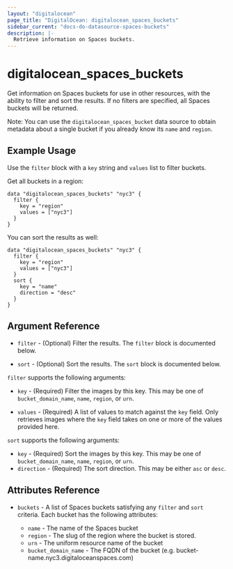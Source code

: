 ```yaml
---
layout: "digitalocean"
page_title: "DigitalOcean: digitalocean_spaces_buckets"
sidebar_current: "docs-do-datasource-spaces-buckets"
description: |-
  Retrieve information on Spaces buckets.
---
```


# digitalocean_spaces_buckets

Get information on Spaces buckets for use in other resources, with the ability to filter and sort the results.
If no filters are specified, all Spaces buckets will be returned.

Note: You can use the `digitalocean_spaces_bucket` data source to
obtain metadata about a single bucket if you already know its `name` and `region`.

## Example Usage

Use the `filter` block with a `key` string and `values` list to filter buckets.

Get all buckets in a region:

```hcl
data "digitalocean_spaces_buckets" "nyc3" {
  filter {
    key = "region"
    values = ["nyc3"]
  }
}
```
You can sort the results as well:

```hcl
data "digitalocean_spaces_buckets" "nyc3" {
  filter {
    key = "region"
    values = ["nyc3"]
  }
  sort {
    key = "name"
    direction = "desc"
  }
}
```

## Argument Reference

* `filter` - (Optional) Filter the results.
  The `filter` block is documented below.

* `sort` - (Optional) Sort the results.
  The `sort` block is documented below.

`filter` supports the following arguments:

* `key` - (Required) Filter the images by this key. This may be one of `bucket_domain_name`, `name`, `region`, or `urn`.

* `values` - (Required) A list of values to match against the `key` field. Only retrieves images
  where the `key` field takes on one or more of the values provided here.

`sort` supports the following arguments:

* `key` - (Required) Sort the images by this key. This may be one of `bucket_domain_name`, `name`, `region`, or `urn`.
* `direction` - (Required) The sort direction. This may be either `asc` or `desc`.

## Attributes Reference

* `buckets` - A list of Spaces buckets satisfying any `filter` and `sort` criteria. Each bucket has the following attributes:  

  - `name` - The name of the Spaces bucket
  - `region` - The slug of the region where the bucket is stored.
  - `urn` - The uniform resource name of the bucket
  - `bucket_domain_name` - The FQDN of the bucket (e.g. bucket-name.nyc3.digitaloceanspaces.com)
